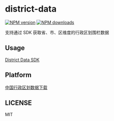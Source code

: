 # district-data

[![NPM version](https://img.shields.io/npm/v/district-data.svg?style=flat)](https://npmjs.org/package/district-data)
[![NPM downloads](http://img.shields.io/npm/dm/district-data.svg?style=flat)](https://npmjs.org/package/district-data)

支持通过 SDK 获取省、市、区维度的行政区划围栏数据

## Usage

[District Data SDK](https://l7.antv.antgroup.com/custom/tools/sdk)

## Platform

[中国行政区划数据下载](https://l7.antv.antgroup.com/custom/tools/map)

## LICENSE

MIT
